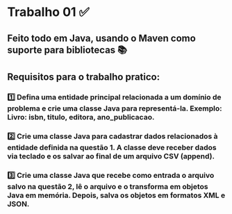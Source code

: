 # Trabalho 01 ✅ 

## Feito todo em Java, usando o Maven como suporte para bibliotecas 📚 

## Requisitos para o trabalho pratico:

### 1️⃣  Defina uma entidade principal relacionada a um domínio de problema e crie uma classe Java para representá-la. Exemplo: Livro: isbn, titulo, editora, ano_publicacao.

### 2️⃣  Crie uma classe Java para cadastrar dados relacionados à entidade definida na questão 1. A classe deve receber dados via teclado e os salvar ao final de um arquivo CSV (append).

### 3️⃣  Crie uma classe Java que recebe como entrada o arquivo salvo na questão 2, lê o arquivo e o transforma em objetos Java em memória. Depois, salva os objetos em formatos XML e JSON.